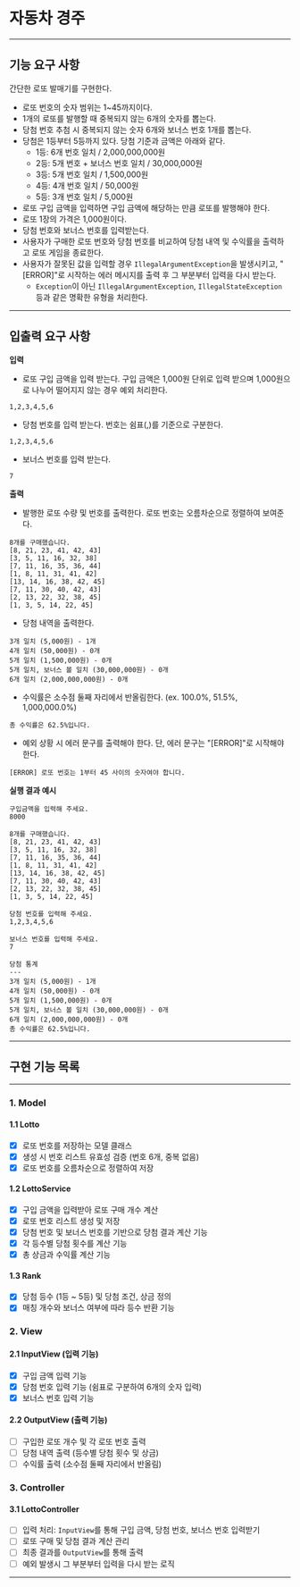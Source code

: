 # 자동차 경주

---
## 기능 요구 사항

간단한 로또 발매기를 구현한다.

- 로또 번호의 숫자 범위는 1~45까지이다.
- 1개의 로또를 발행할 때 중복되지 않는 6개의 숫자를 뽑는다.
- 당첨 번호 추첨 시 중복되지 않는 숫자 6개와 보너스 번호 1개를 뽑는다.
- 당첨은 1등부터 5등까지 있다. 당첨 기준과 금액은 아래와 같다.
    - 1등: 6개 번호 일치 / 2,000,000,000원
    - 2등: 5개 번호 + 보너스 번호 일치 / 30,000,000원
    - 3등: 5개 번호 일치 / 1,500,000원
    - 4등: 4개 번호 일치 / 50,000원
    - 5등: 3개 번호 일치 / 5,000원
- 로또 구입 금액을 입력하면 구입 금액에 해당하는 만큼 로또를 발행해야 한다.
- 로또 1장의 가격은 1,000원이다.
- 당첨 번호와 보너스 번호를 입력받는다.
- 사용자가 구매한 로또 번호와 당첨 번호를 비교하여 당첨 내역 및 수익률을 출력하고 로또 게임을 종료한다.
- 사용자가 잘못된 값을 입력할 경우 `IllegalArgumentException`을 발생시키고, "[ERROR]"로 시작하는 에러 메시지를 출력 후 그 부분부터 입력을 다시 받는다.
    - `Exception`이 아닌 `IllegalArgumentException`, `IllegalStateException` 등과 같은 명확한 유형을 처리한다.

---
## 입출력 요구 사항

**입력**
- 로또 구입 금액을 입력 받는다. 구입 금액은 1,000원 단위로 입력 받으며 1,000원으로 나누어 떨어지지 않는 경우 예외 처리한다.
```
1,2,3,4,5,6
```
- 당첨 번호를 입력 받는다. 번호는 쉼표(,)를 기준으로 구분한다.
```
1,2,3,4,5,6
```
- 보너스 번호를 입력 받는다.
```
7
```

**출력**
- 발행한 로또 수량 및 번호를 출력한다. 로또 번호는 오름차순으로 정렬하여 보여준다.
```
8개를 구매했습니다.
[8, 21, 23, 41, 42, 43]
[3, 5, 11, 16, 32, 38]
[7, 11, 16, 35, 36, 44]
[1, 8, 11, 31, 41, 42]
[13, 14, 16, 38, 42, 45]
[7, 11, 30, 40, 42, 43]
[2, 13, 22, 32, 38, 45]
[1, 3, 5, 14, 22, 45]
```
- 당첨 내역을 출력한다.
```
3개 일치 (5,000원) - 1개
4개 일치 (50,000원) - 0개
5개 일치 (1,500,000원) - 0개
5개 일치, 보너스 볼 일치 (30,000,000원) - 0개
6개 일치 (2,000,000,000원) - 0개
```
- 수익률은 소수점 둘째 자리에서 반올림한다. (ex. 100.0%, 51.5%, 1,000,000.0%)
```
총 수익률은 62.5%입니다.
```
- 예외 상황 시 에러 문구를 출력해야 한다. 단, 에러 문구는 "[ERROR]"로 시작해야 한다.
```
[ERROR] 로또 번호는 1부터 45 사이의 숫자여야 합니다.
```

**실행 결과 예시**
```
구입금액을 입력해 주세요.
8000

8개를 구매했습니다.
[8, 21, 23, 41, 42, 43] 
[3, 5, 11, 16, 32, 38] 
[7, 11, 16, 35, 36, 44] 
[1, 8, 11, 31, 41, 42] 
[13, 14, 16, 38, 42, 45] 
[7, 11, 30, 40, 42, 43] 
[2, 13, 22, 32, 38, 45] 
[1, 3, 5, 14, 22, 45]

당첨 번호를 입력해 주세요.
1,2,3,4,5,6

보너스 번호를 입력해 주세요.
7

당첨 통계
---
3개 일치 (5,000원) - 1개
4개 일치 (50,000원) - 0개
5개 일치 (1,500,000원) - 0개
5개 일치, 보너스 볼 일치 (30,000,000원) - 0개
6개 일치 (2,000,000,000원) - 0개
총 수익률은 62.5%입니다.
```

---
## 구현 기능 목록
---

### 1. Model

#### 1.1 Lotto
- [x] 로또 번호를 저장하는 모델 클래스
- [x] 생성 시 번호 리스트 유효성 검증 (번호 6개, 중복 없음)
- [x] 로또 번호를 오름차순으로 정렬하여 저장

#### 1.2 LottoService
- [x] 구입 금액을 입력받아 로또 구매 개수 계산
- [x] 로또 번호 리스트 생성 및 저장
- [x] 당첨 번호 및 보너스 번호를 기반으로 당첨 결과 계산 기능
- [x] 각 등수별 당첨 횟수를 계산 기능
- [x] 총 상금과 수익률 계산 기능

#### 1.3 Rank
- [x] 당첨 등수 (1등 ~ 5등) 및 당첨 조건, 상금 정의
- [x] 매칭 개수와 보너스 여부에 따라 등수 반환 기능

### 2. View

#### 2.1 InputView (입력 기능)
- [x] 구입 금액 입력 기능
- [x] 당첨 번호 입력 기능 (쉼표로 구분하여 6개의 숫자 입력)
- [x] 보너스 번호 입력 기능

#### 2.2 OutputView (출력 기능)
- [ ] 구입한 로또 개수 및 각 로또 번호 출력
- [ ] 당첨 내역 출력 (등수별 당첨 횟수 및 상금)
- [ ] 수익률 출력 (소수점 둘째 자리에서 반올림)

### 3. Controller

#### 3.1 LottoController
- [ ] 입력 처리: `InputView`를 통해 구입 금액, 당첨 번호, 보너스 번호 입력받기
- [ ] 로또 구매 및 당첨 결과 계산 관리
- [ ] 최종 결과를 `OutputView`를 통해 출력
- [ ] 예외 발생시 그 부분부터 입력을 다시 받는 로직
---